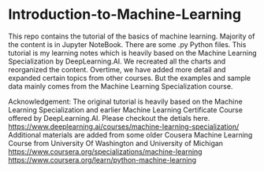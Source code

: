 # Introduction-to-Machine-Learning
This repo contains the tutorial of the basics of machine learning. Majority of the content is in Jupyter NoteBook. There are some .py Python files.
This tutorial is my learning notes which is heavily based on the Machine Learning Specialization by DeepLearning.AI. We recreated all the charts and reorganized the content.
Overtime, we have added more detail and expanded certain topics from other courses. But the examples and sample data mainly comes from the Machine Learning Specialization course. 

Acknowledgement:
The original tutorial is heavily based on the Machine Learning Specialization and earlier Machine Learning Certificate Course offered by DeepLearning.AI. Please checkout the detials here. https://www.deeplearning.ai/courses/machine-learning-specialization/
Additional materials are added from some older Cousera Machine Learning Course from University Of Washington and University of Michigan
https://www.coursera.org/specializations/machine-learning
https://www.coursera.org/learn/python-machine-learning
